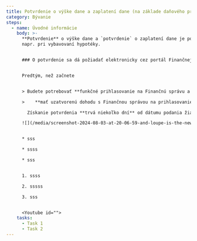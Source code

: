```yaml
---
title: Potvrdenie o výške dane a zaplatení dane (na základe daňového priznania)
category: Bývanie
steps:
  - name: Úvodné informácie
    body: >-
      **Potvrdenie** o výške dane a `potvrdenie` o zaplatení dane je potrebné
      napr. pri vybavovaní hypotéky. 


      ### O potvrdenie sa dá požiadať elektronicky cez portál Finančnej správy. **Cena za vystavenie potvrdenia je 1 €.**


      Predtým, než začnete


      > Budete potrebovať **funkčné prihlasovanie na Finančnú správu a vedieť elektronicky podpisovať dokumenty** alebo\

      >    **mať uzatvorenú dohodu s Finančnou správou na prihlasovanie identifikátorom a heslom**.

        Získanie potvrdenia **trvá niekoľko dní** od dátumu podania žiadosti, v ojedinelých prípadoch **môže trvať až tri týždne**.

      ![](/media/screenshot-2024-08-03-at-20-06-59-and-loupe-is-the-new-gnome-photos-it-also-needed-to-be-replaced-by-gnome-photos-image-viewer-fedora-discussion.png)


      * sss

      * ssss

      * sss


      1. ssss

      2. sssss

      3. sss


      <Youtube id="">
    tasks:
      - Task 1
      - Task 2
---
```

